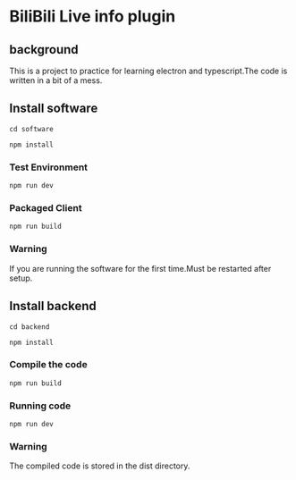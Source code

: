 # BiliBili Live info plugin

## background

This is a project to practice for learning electron and typescript.The code is written in a bit of a mess.

## Install software

```shell
cd software

npm install
```

### Test Environment

```shell
npm run dev
```

### Packaged Client

```shell
npm run build
```

### Warning

If you are running the software for the first time.Must be restarted after setup.

## Install backend

```shell
cd backend

npm install
```

### Compile the code

```shell
npm run build
```

### Running code

```shell
npm run dev
```

### Warning

The compiled code is stored in the dist directory.